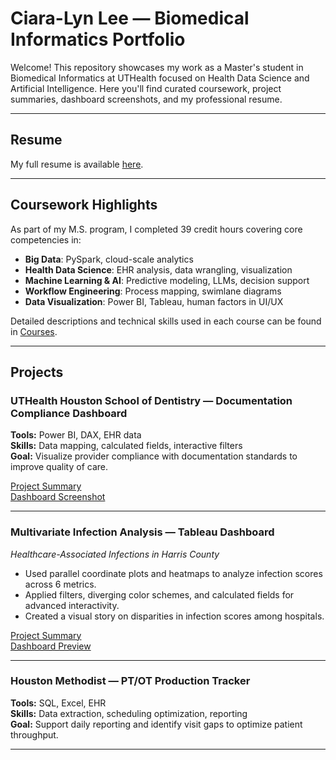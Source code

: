 # Ciara-Lyn Lee — Biomedical Informatics Portfolio

Welcome! This repository showcases my work as a Master's student in Biomedical Informatics at UTHealth focused on Health Data Science and Artificial Intelligence. Here you'll find curated coursework, project summaries, dashboard screenshots, and my professional resume.

---

## Resume
My full resume is available [here](./Resume/CiaraLee_Resume.pdf).

---

## Coursework Highlights
As part of my M.S. program, I completed 39 credit hours covering core competencies in:

- **Big Data**: PySpark, cloud-scale analytics
- **Health Data Science**: EHR analysis, data wrangling, visualization
- **Machine Learning & AI**: Predictive modeling, LLMs, decision support
- **Workflow Engineering**: Process mapping, swimlane diagrams
- **Data Visualization**: Power BI, Tableau, human factors in UI/UX

Detailed descriptions and technical skills used in each course can be found in [Courses](./Courses/course_catalog.md).

---

## Projects

### UTHealth Houston School of Dentistry — Documentation Compliance Dashboard
**Tools:** Power BI, DAX, EHR data  
**Skills:** Data mapping, calculated fields, interactive filters  
**Goal:** Visualize provider compliance with documentation standards to improve quality of care.

[Project Summary](./Projects/PowerBI_Dental_Dashboard/project_description.md)  
[Dashboard Screenshot](./Projects/PowerBI_Dental_Dashboard/dashboard_screenshot.png)

---

### Multivariate Infection Analysis — Tableau Dashboard  
*Healthcare-Associated Infections in Harris County*

- Used parallel coordinate plots and heatmaps to analyze infection scores across 6 metrics.
- Applied filters, diverging color schemes, and calculated fields for advanced interactivity.
- Created a visual story on disparities in infection scores among hospitals.

[Project Summary](./Projects/Multivariate_Infection_Rates/project_description.md)  
[Dashboard Preview](./Projects/Multivariate_Infection_Rates/HW14_Heatmap_ParallelPlot.png)

---

### Houston Methodist — PT/OT Production Tracker
**Tools:** SQL, Excel, EHR  
**Skills:** Data extraction, scheduling optimization, reporting  
**Goal:** Support daily reporting and identify visit gaps to optimize patient throughput.

---
